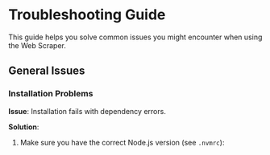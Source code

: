 # Troubleshooting Guide

This guide helps you solve common issues you might encounter when using the Web Scraper.

## General Issues

### Installation Problems

**Issue**: Installation fails with dependency errors.

**Solution**:

1. Make sure you have the correct Node.js version (see `.nvmrc`):
